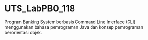 # UTS_LabPBO_118
Program Banking System berbasis Command Line  Interface (CLI) menggunakan bahasa pemrograman Java dan konsep pemrograman berorientasi  objek.
